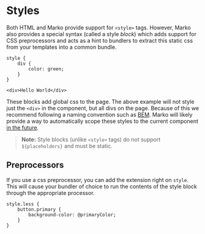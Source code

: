 # Styles

Both HTML and Marko provide support for `<style>` tags. However, Marko also provides a special syntax (called a style _block_) which adds support for CSS preprocessors and acts as a hint to bundlers to extract this static css from your templates into a common bundle.

```marko
style {
    div {
        color: green;
    }
}

<div>Hello World</div>
```

These blocks add global css to the page. The above example will not style just the `<div>` in the component, but all divs on the page. Because of this we recommend following a naming convention such as [BEM](https://getbem.com/introduction/). Marko will likely provide a way to automatically scope these styles to the current component [in the future](https://github.com/marko-js/marko/issues/666).

> **Note:** Style blocks (unlike `<style>` tags) do not support `${placeholders}` and must be static.

## Preprocessors

If you use a css preprocessor, you can add the extension right on `style`. This will cause your bundler of choice to run the contents of the style block through the appropriate processor.

```marko
style.less {
    button.primary {
        background-color: @primaryColor;
    }
}
```
